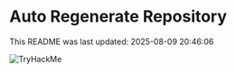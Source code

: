 # Auto Regenerate Repository

This README was last updated: 2025-08-09 20:46:06

 ![TryHackMe](https://tryhackme.com/badge/533634)